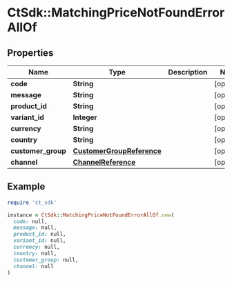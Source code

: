 # CtSdk::MatchingPriceNotFoundErrorAllOf

## Properties

| Name | Type | Description | Notes |
| ---- | ---- | ----------- | ----- |
| **code** | **String** |  | [optional] |
| **message** | **String** |  | [optional] |
| **product_id** | **String** |  | [optional] |
| **variant_id** | **Integer** |  | [optional] |
| **currency** | **String** |  | [optional] |
| **country** | **String** |  | [optional] |
| **customer_group** | [**CustomerGroupReference**](CustomerGroupReference.md) |  | [optional] |
| **channel** | [**ChannelReference**](ChannelReference.md) |  | [optional] |

## Example

```ruby
require 'ct_sdk'

instance = CtSdk::MatchingPriceNotFoundErrorAllOf.new(
  code: null,
  message: null,
  product_id: null,
  variant_id: null,
  currency: null,
  country: null,
  customer_group: null,
  channel: null
)
```

